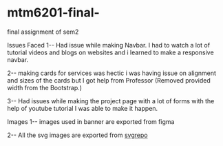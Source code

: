 # mtm6201-final-
final assignment of sem2



Issues Faced
1--  Had issue while making Navbar. I had to watch a lot of tutorial videos and blogs on websites and i learned to make a responsive navbar.

2-- making cards for services was hectic i was having issue on alignment and sizes of the cards but I got help from Professor (Removed provided width from the Bootstrap.)


3-- Had issues while making the project page with a lot of forms with the help of youtube tutorial I was able to make it happen.

Images 
1-- images used in banner are exported from figma

2-- All the svg images are exported from [svgrepo](https://www.svgrepo.com/)
